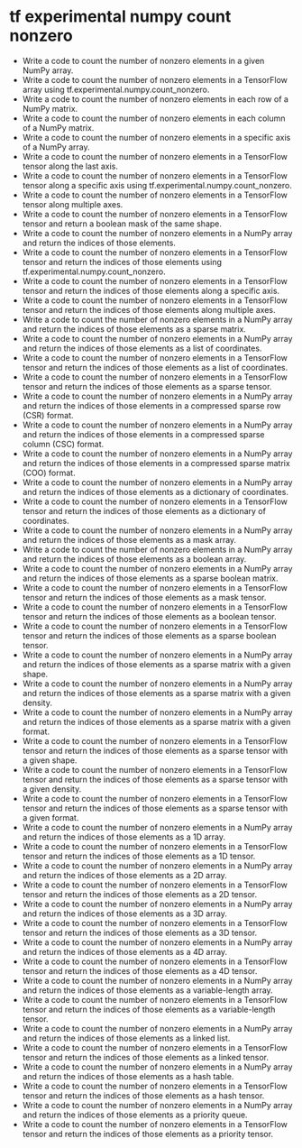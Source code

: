 # tf experimental numpy count nonzero

- Write a code to count the number of nonzero elements in a given NumPy array.
- Write a code to count the number of nonzero elements in a TensorFlow array using tf.experimental.numpy.count_nonzero.
- Write a code to count the number of nonzero elements in each row of a NumPy matrix.
- Write a code to count the number of nonzero elements in each column of a NumPy matrix.
- Write a code to count the number of nonzero elements in a specific axis of a NumPy array.
- Write a code to count the number of nonzero elements in a TensorFlow tensor along the last axis.
- Write a code to count the number of nonzero elements in a TensorFlow tensor along a specific axis using tf.experimental.numpy.count_nonzero.
- Write a code to count the number of nonzero elements in a TensorFlow tensor along multiple axes.
- Write a code to count the number of nonzero elements in a TensorFlow tensor and return a boolean mask of the same shape.
- Write a code to count the number of nonzero elements in a NumPy array and return the indices of those elements.
- Write a code to count the number of nonzero elements in a TensorFlow tensor and return the indices of those elements using tf.experimental.numpy.count_nonzero.
- Write a code to count the number of nonzero elements in a TensorFlow tensor and return the indices of those elements along a specific axis.
- Write a code to count the number of nonzero elements in a TensorFlow tensor and return the indices of those elements along multiple axes.
- Write a code to count the number of nonzero elements in a NumPy array and return the indices of those elements as a sparse matrix.
- Write a code to count the number of nonzero elements in a NumPy array and return the indices of those elements as a list of coordinates.
- Write a code to count the number of nonzero elements in a TensorFlow tensor and return the indices of those elements as a list of coordinates.
- Write a code to count the number of nonzero elements in a TensorFlow tensor and return the indices of those elements as a sparse tensor.
- Write a code to count the number of nonzero elements in a NumPy array and return the indices of those elements in a compressed sparse row (CSR) format.
- Write a code to count the number of nonzero elements in a NumPy array and return the indices of those elements in a compressed sparse column (CSC) format.
- Write a code to count the number of nonzero elements in a NumPy array and return the indices of those elements in a compressed sparse matrix (COO) format.
- Write a code to count the number of nonzero elements in a NumPy array and return the indices of those elements as a dictionary of coordinates.
- Write a code to count the number of nonzero elements in a TensorFlow tensor and return the indices of those elements as a dictionary of coordinates.
- Write a code to count the number of nonzero elements in a NumPy array and return the indices of those elements as a mask array.
- Write a code to count the number of nonzero elements in a NumPy array and return the indices of those elements as a boolean array.
- Write a code to count the number of nonzero elements in a NumPy array and return the indices of those elements as a sparse boolean matrix.
- Write a code to count the number of nonzero elements in a TensorFlow tensor and return the indices of those elements as a mask tensor.
- Write a code to count the number of nonzero elements in a TensorFlow tensor and return the indices of those elements as a boolean tensor.
- Write a code to count the number of nonzero elements in a TensorFlow tensor and return the indices of those elements as a sparse boolean tensor.
- Write a code to count the number of nonzero elements in a NumPy array and return the indices of those elements as a sparse matrix with a given shape.
- Write a code to count the number of nonzero elements in a NumPy array and return the indices of those elements as a sparse matrix with a given density.
- Write a code to count the number of nonzero elements in a NumPy array and return the indices of those elements as a sparse matrix with a given format.
- Write a code to count the number of nonzero elements in a TensorFlow tensor and return the indices of those elements as a sparse tensor with a given shape.
- Write a code to count the number of nonzero elements in a TensorFlow tensor and return the indices of those elements as a sparse tensor with a given density.
- Write a code to count the number of nonzero elements in a TensorFlow tensor and return the indices of those elements as a sparse tensor with a given format.
- Write a code to count the number of nonzero elements in a NumPy array and return the indices of those elements as a 1D array.
- Write a code to count the number of nonzero elements in a TensorFlow tensor and return the indices of those elements as a 1D tensor.
- Write a code to count the number of nonzero elements in a NumPy array and return the indices of those elements as a 2D array.
- Write a code to count the number of nonzero elements in a TensorFlow tensor and return the indices of those elements as a 2D tensor.
- Write a code to count the number of nonzero elements in a NumPy array and return the indices of those elements as a 3D array.
- Write a code to count the number of nonzero elements in a TensorFlow tensor and return the indices of those elements as a 3D tensor.
- Write a code to count the number of nonzero elements in a NumPy array and return the indices of those elements as a 4D array.
- Write a code to count the number of nonzero elements in a TensorFlow tensor and return the indices of those elements as a 4D tensor.
- Write a code to count the number of nonzero elements in a NumPy array and return the indices of those elements as a variable-length array.
- Write a code to count the number of nonzero elements in a TensorFlow tensor and return the indices of those elements as a variable-length tensor.
- Write a code to count the number of nonzero elements in a NumPy array and return the indices of those elements as a linked list.
- Write a code to count the number of nonzero elements in a TensorFlow tensor and return the indices of those elements as a linked tensor.
- Write a code to count the number of nonzero elements in a NumPy array and return the indices of those elements as a hash table.
- Write a code to count the number of nonzero elements in a TensorFlow tensor and return the indices of those elements as a hash tensor.
- Write a code to count the number of nonzero elements in a NumPy array and return the indices of those elements as a priority queue.
- Write a code to count the number of nonzero elements in a TensorFlow tensor and return the indices of those elements as a priority tensor.